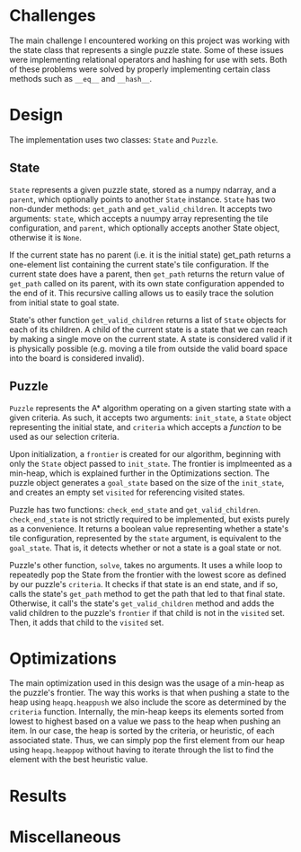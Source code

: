 # Challenges
The main challenge I encountered working on this project was working with the state class that represents a single puzzle state. Some of these issues were implementing relational operators and hashing for use with sets. Both of these problems were solved by properly implementing certain class methods such as `__eq__` and `__hash__`.
# Design
The implementation uses two classes: `State` and `Puzzle`. 

## State
`State` represents a given puzzle state, stored as a numpy ndarray, and a `parent`, which optionally points to another `State` instance. `State` has two non-dunder methods: `get_path` and `get_valid_children`. It accepts two arguments: `state`, which accepts a nuumpy array representing the tile configuration, and `parent`, which optionally accepts another State object, otherwise it is `None`. 

If the current state has no parent (i.e. it is the initial state) get_path returns a one-element list containing the current state's tile configuration. If the current state does have a parent, then `get_path` returns the return value of `get_path` called on its parent, with its own state configuration appended to the end of it. This recursive calling allows us to easily trace the solution from initial state to goal state. 

State's other function `get_valid_children` returns a list of `State` objects for each of its children. A child of the current state is a state that we can reach by making a single move on the current state. A state is considered valid if it is physically possible (e.g. moving a tile from outside the valid board space into the board is considered invalid). 

## Puzzle
`Puzzle` represents the A* algorithm operating on a given starting state with a given criteria. As such, it accepts two arguments: `init_state`, a `State` object representing the initial state, and `criteria` which accepts a _function_ to be used as our selection criteria. 

Upon initialization, a `frontier` is created for our algorithm, beginning with only the `State` object passed to `init_state`. The frontier is implmeented as a min-heap, which is explained further in the Optimizations section. The puzzle object generates a `goal_state` based on the size of the `init_state`, and creates an empty set `visited` for referencing visited states. 

Puzzle has two functions: `check_end_state` and `get_valid_children`. `check_end_state` is not strictly required to be implemented, but exists purely as a convenience. It returns a boolean value representing whether a state's tile configuration, represented by the `state` argument, is equivalent to the `goal_state`. That is, it detects whether or not a state is a goal state or not. 

Puzzle's other function, `solve`, takes no arguments. It uses a while loop to repeatedly pop the State from the frontier with the lowest score as defined by our puzzle's `criteria`. It checks if that state is an end state, and if so, calls the state's `get_path` method to get the path that led to that final state. Otherwise, it call's the state's `get_valid_children` method and adds the valid children to the puzzle's `frontier` if that child is not in the `visited` set. Then, it adds that child to the `visited` set. 

# Optimizations
The main optimization used in this design was the usage of a min-heap as the puzzle's frontier. The way this works is that when pushing a state to the heap using `heapq.heappush` we also include the score as determined by the `criteria` function. Internally, the min-heap keeps its elements sorted from lowest to highest based on a value we pass to the heap when pushing an item. In our case, the heap is sorted by the criteria, or heuristic, of each associated state. Thus, we can simply pop the first element from our heap using `heapq.heappop` without having to iterate through the list to find the element with the best heuristic value. 

# Results

# Miscellaneous
